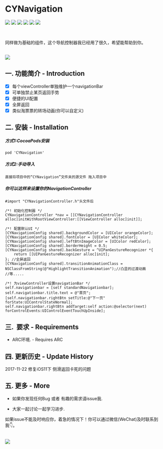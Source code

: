 # CYNavigation
[![](https://img.shields.io/travis/rust-lang/rust.svg?style=flat)](https://github.com/zhangchunyu2016/CYNavigation)
[![](https://img.shields.io/badge/language-Object--C-1eafeb.svg?style=flat)](https://developer.apple.com/Objective-C)
[![](https://img.shields.io/badge/license-MIT-353535.svg?style=flat)](https://developer.apple.com/iphone/index.action)
[![](https://img.shields.io/badge/platform-iOS-lightgrey.svg?style=flat)](https://github.com/zhangchunyu2016/CYNavigation)
[![](https://img.shields.io/badge/Pod-v1.1.0-blue.svg?style=flat)](https://cocoapods.org/?q=cytabbar)
[![](https://img.shields.io/badge/QQ-707214577-red.svg)](http://wpa.qq.com/msgrd?v=3&uin=707214577&site=qq&menu=yes)


</br>
<p>同样做为基础的组件，这个导航控制器我已经用了很久，希望能帮助到你。</p></br>
<img src="http://upload-images.jianshu.io/upload_images/2028853-368b7e847f6f733e.png?imageMogr2/auto-orient/strip%7CimageView2/2/w/320"style="display: inline-block"></br>

## 一.  功能简介 - Introduction

- [x] 每个viewController单独维护一个navigationBar
- [x] 可单独禁止某页返回手势   
- [x] 便捷的UI配置
- [x] 全屏返回
- [x] 类似淘票票的转场动画(你可以自定义) 

## 二.  安装 - Installation

##### 方式1:CocoaPods安装
```
pod 'CYNavigation'
```


##### 方式2:手动导入
```
直接将项目中的“CYNavigation”文件夹的源文件 拖入项目中
```

##### 你可以这样来设置你的NavigationController
```
#import "CYNavigationController.h"头文件后

/*! 初始化控制器 */
CYNavigationController *nav = [[CYNavigationController alloc]initWithRootViewController:[[ViewController alloc]init]];

/*! 配置默认UI */
[CYNavigationConfig shared].backgroundColor = [UIColor orangeColor];
[CYNavigationConfig shared].fontColor = [UIColor whiteColor];
[CYNavigationConfig shared].leftBtnImageColor = [UIColor redColor];
[CYNavigationConfig shared].borderHeight = 0.5;
[CYNavigationConfig shared].backGesture = ^UIPanGestureRecognizer *{
    return [[UIPanGestureRecognizer alloc]init];
}; //全屏返回
[CYNavigationConfig shared].transitionAnimationClass = NSClassFromString(@"HighlightTransitionAnimation");//凸显的过渡动画
//等.....

/*! 为viewController设置navigationBar */
self.navigationbar = [self standardNavigationbar];
self.navigationbar.title.text = @"首页";
[self.navigationbar.rightBtn setTitle:@"下一页" forState:UIControlStateNormal];
self.navigationbar.rightBtn addTarget:self action:@selector(next) forControlEvents:UIControlEventTouchUpInside];

```


## 三.  要求 - Requirements

- ARC环境. - Requires ARC


## 四.  更新历史 - Update History

2017-11-22		修复iOS11下 侧滑返回卡死的问题  

## 五.  更多 - More

- 如果你发现任何Bug 或者 有趣的需求请issue我.

- 大家一起讨论一起学习进步.</br>
<p>如果issue不能及时响应你，着急的情况下！你可以通过微信(WeChat)及时联系到我👇。</p></br>
<img src="http://upload-images.jianshu.io/upload_images/2028853-d6cc84ab3ce4caf0.JPG?imageMogr2/auto-orient/strip%7CimageView2/2/w/310">
  
